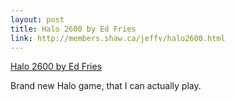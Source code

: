 ```yaml
--- 
layout: post
title: Halo 2600 by Ed Fries
link: http://members.shaw.ca/jeffv/halo2600.html
---
```

<a href="http://members.shaw.ca/jeffv/halo2600.html">Halo 2600 by
Ed Fries</a>

<p>Brand new Halo game, that I can actually play.</p>
